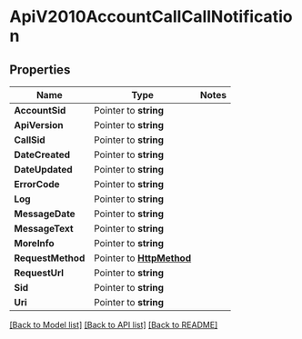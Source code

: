 # ApiV2010AccountCallCallNotification

## Properties
Name | Type | Notes
------------ | ------------- | -------------
**AccountSid** | Pointer to **string** | 
**ApiVersion** | Pointer to **string** | 
**CallSid** | Pointer to **string** | 
**DateCreated** | Pointer to **string** | 
**DateUpdated** | Pointer to **string** | 
**ErrorCode** | Pointer to **string** | 
**Log** | Pointer to **string** | 
**MessageDate** | Pointer to **string** | 
**MessageText** | Pointer to **string** | 
**MoreInfo** | Pointer to **string** | 
**RequestMethod** | Pointer to [**HttpMethod**](http_method.md) | 
**RequestUrl** | Pointer to **string** | 
**Sid** | Pointer to **string** | 
**Uri** | Pointer to **string** | 

[[Back to Model list]](../README.md#documentation-for-models) [[Back to API list]](../README.md#documentation-for-api-endpoints) [[Back to README]](../README.md)


